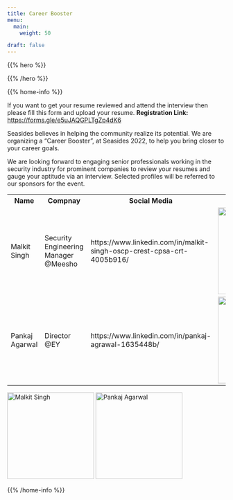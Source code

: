 ```yaml
---
title: Career Booster
menu:
  main:
    weight: 50

draft: false
---
```


{{% hero %}}
<!-- TODO: filter and search -->
{{% /hero %}}


{{% home-info %}}

If you want to get your resume reviewed and attend the interview then please fill this form and upload your resume.
<b>Registration Link:</b> https://forms.gle/e5uJAQGPLTgZp4dK6

Seasides believes in helping the community realize its potential. We are organizing a “Career Booster”, at Seasides 2022, to help you bring closer to your career goals.

We are looking forward to engaging senior professionals working in the security industry for prominent companies to review your resumes and gauge your aptitude via an interview. Selected profiles will be referred to our sponsors for the event.

<table>
  <tr>
    <th>Name</th>
    <th>Compnay</th>
    <th>Social Media</th>
    <th></th>
  </tr>
  <tr>
    <td>Malkit Singh</td>
    <td>Security Engineering Manager @Meesho</td>
    <td>https://www.linkedin.com/in/malkit-singh-oscp-crest-cpsa-crt-4005b916/</td>
    <td><img src="/images/malkit_singh.jpg" alt="Malkit Singh" style="width:200px;"/></td>
  </tr>
  <tr>
    <td>Pankaj Agarwal</td>
    <td>Director @EY</td>
    <td>https://www.linkedin.com/in/pankaj-agrawal-1635448b/</td>
    <td><img src="/images/pankaj_agarwal.jpg" alt="Pankaj Agarwal" style="width:200px;"/></td>
  </tr>
</table>

<img src="/images/malkit_singh.jpg" alt="Malkit Singh" style="width:200px;"/>
<img src="/images/pankaj_agarwal.jpg" alt="Pankaj Agarwal" style="width:200px;"/>

<!-- ![Malkit Singh!](/images/malkit_singh.jpg)
![Pankaj Agarwal!](/images/pankaj_agarwal.jpg)  -->

{{% /home-info %}}